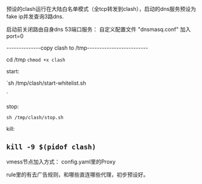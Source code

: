 ﻿预设的clash运行在大陆白名单模式（全tcp转发到clash），启动的dns服务预设为fake 
ip并发查询3路dns.

启动前关闭路由自身dns 53端口服务：
自定义配置文件 "dnsmasq.conf"
加入
port=0


--------------copy clash to /tmp-------------------------


cd /tmp
`chmod +x clash`

start:

`sh /tmp/clash/start-whitelist.sh

`


stop:

`sh /tmp/clash/stop.sh`




kill:

`kill -9 $(pidof clash)`
-----------------------------------------------------



vmess节点加入方式：
config.yaml里的Proxy

rule里的有去广告规则，和哪些直连哪些代理，初步预设好。